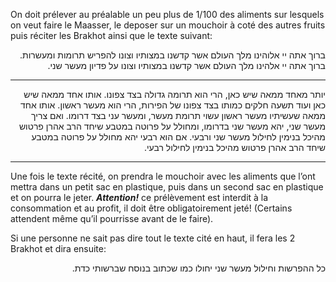 On doit prélever au préalable un peu plus de 1/100 des aliments sur lesquels on veut faire le Maasser, le deposer sur un mouchoir à coté des autres fruits puis réciter les Brakhot ainsi que le texte suivant:

<div dir="rtl">ברוך אתה יי אלוהינו מלך העולם אשר קדשנו במצותיו וצונו להפריש תרומות ומעשרות.</div>

<div dir="rtl">ברוך אתה יי אלהינו מלך העולם אשר קדשנו במצותיו וצונו על פדיון מעשר שני.</div>

---

<div dir="rtl">יותר מאחד ממאה שיש כאן, הרי הוא תרומה גדולה בצד צפונו. אותו אחד ממאה שיש כאן ועוד תשעה חלקים כמותו בצד צפונו של הפירות, הרי הוא מעשר ראשון. אותו אחד ממאה שעשיתיו מעשר ראשון עשוי תרומת מעשר, ומעשר עני בצד דרומו. ואם צריך מעשר שני, יהא מעשר שני בדרומו, ומחולל על פרוטה במטבע שיחד הרב אהרן פרטוש מהיכל בנימין לחילול מעשר שני ורבעי. אם הוא רבעי יהא מחולל על פרוטה במטבע שיחד הרב אהרן פרטוש מהיכל בנימין לחילול רבעי.</div>

---

Une fois le texte récité, on prendra le mouchoir avec les aliments que l’ont mettra dans un petit sac en plastique, puis dans un second sac en plastique et on pourra le jeter. ***Attention!*** ce prélèvement est interdit à la consommation et au profit, il doit être obligatoirement jeté! (Certains attendent même qu’il pourrisse avant de le faire).

Si une personne ne sait pas dire tout le texte cité en haut, il fera les 2 Brakhot et dira ensuite:

<div dir="rtl">כל ההפרשות וחילול מעשר שני יחולו כמו שכתוב בנוסח שברשותי כדת.</div>